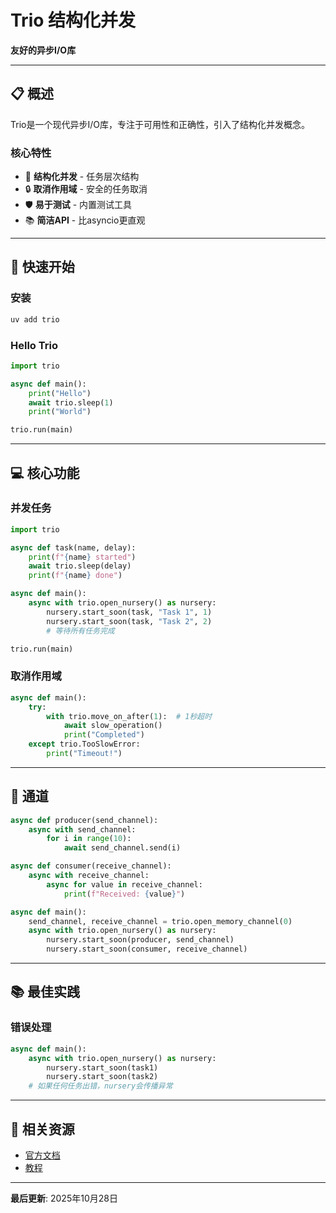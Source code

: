 # Trio 结构化并发

**友好的异步I/O库**

---

## 📋 概述

Trio是一个现代异步I/O库，专注于可用性和正确性，引入了结构化并发概念。

### 核心特性

- 🎯 **结构化并发** - 任务层次结构
- 🔒 **取消作用域** - 安全的任务取消
- 🛡️ **易于测试** - 内置测试工具
- 📚 **简洁API** - 比asyncio更直观

---

## 🚀 快速开始

### 安装

```bash
uv add trio
```

### Hello Trio

```python
import trio

async def main():
    print("Hello")
    await trio.sleep(1)
    print("World")

trio.run(main)
```

---

## 💻 核心功能

### 并发任务

```python
import trio

async def task(name, delay):
    print(f"{name} started")
    await trio.sleep(delay)
    print(f"{name} done")

async def main():
    async with trio.open_nursery() as nursery:
        nursery.start_soon(task, "Task 1", 1)
        nursery.start_soon(task, "Task 2", 2)
        # 等待所有任务完成

trio.run(main)
```

### 取消作用域

```python
async def main():
    try:
        with trio.move_on_after(1):  # 1秒超时
            await slow_operation()
            print("Completed")
    except trio.TooSlowError:
        print("Timeout!")
```

---

## 🔄 通道

```python
async def producer(send_channel):
    async with send_channel:
        for i in range(10):
            await send_channel.send(i)

async def consumer(receive_channel):
    async with receive_channel:
        async for value in receive_channel:
            print(f"Received: {value}")

async def main():
    send_channel, receive_channel = trio.open_memory_channel(0)
    async with trio.open_nursery() as nursery:
        nursery.start_soon(producer, send_channel)
        nursery.start_soon(consumer, receive_channel)
```

---

## 📚 最佳实践

### 错误处理

```python
async def main():
    async with trio.open_nursery() as nursery:
        nursery.start_soon(task1)
        nursery.start_soon(task2)
    # 如果任何任务出错，nursery会传播异常
```

---

## 🔗 相关资源

- [官方文档](https://trio.readthedocs.io/)
- [教程](https://trio.readthedocs.io/en/stable/tutorial.html)

---

**最后更新**: 2025年10月28日

